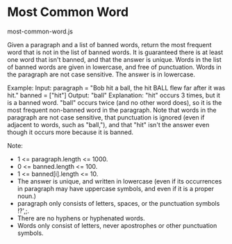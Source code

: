 # Most Common Word
most-common-word.js

Given a paragraph and a list of banned words, return the most frequent word that is not in the list of banned words.  It is guaranteed there is at least one word that isn't banned, and that the answer is unique.
Words in the list of banned words are given in lowercase, and free of punctuation.  Words in the paragraph are not case sensitive.  The answer is in lowercase.
 
Example:
Input:  paragraph = "Bob hit a ball, the hit BALL flew far after it was hit." banned = ["hit"] Output: "ball" Explanation:  "hit" occurs 3 times, but it is a banned word. "ball" occurs twice (and no other word does), so it is the most frequent non-banned word in the paragraph.  Note that words in the paragraph are not case sensitive, that punctuation is ignored (even if adjacent to words, such as "ball,"),  and that "hit" isn't the answer even though it occurs more because it is banned. 
 
Note:

-	1 <= paragraph.length <= 1000.
-	0 <= banned.length <= 100.
-	1 <= banned[i].length <= 10.
-	The answer is unique, and written in lowercase (even if its occurrences in paragraph may have uppercase symbols, and even if it is a proper noun.)
-	paragraph only consists of letters, spaces, or the punctuation symbols !?',;.
-	There are no hyphens or hyphenated words.
-	Words only consist of letters, never apostrophes or other punctuation symbols.
